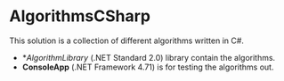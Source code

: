 # AlgorithmsCSharp
This solution is a collection of different algorithms written in C#.
- **AlgorithmLibrary* (.NET Standard 2.0) library contain the algorithms.
- **ConsoleApp** (.NET Framework 4.71) is for testing the algorithms out.
